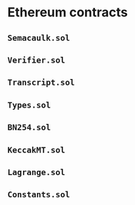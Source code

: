 # Ethereum contracts

## `Semacaulk.sol`
## `Verifier.sol`
## `Transcript.sol`
## `Types.sol`
## `BN254.sol`
## `KeccakMT.sol`
## `Lagrange.sol`
## `Constants.sol`
